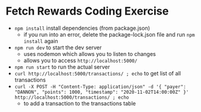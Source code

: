 # Fetch Rewards Coding Exercise
- `npm install` install dependencies (from package.json)
  - if you run into an error, delete the package-lock.json file and run `npm install` again
- `npm run dev` to start the dev server
  - uses nodemon which allows you to listen to changes
  - allows you to access `http://localhost:5000/`
- `npm run start` to run the actual server
- `curl http://localhost:5000/transactions/ ; echo` to get list of all transactions
- `curl -X POST -H "Content-Type: application/json" -d '{ "payer": "DANNON", "points": 1000, "timestamp": "2020-11-02T14:00:00Z" }' http://localhost:5000/transactions/ ; echo`
  - to add a transaction to the transactions table